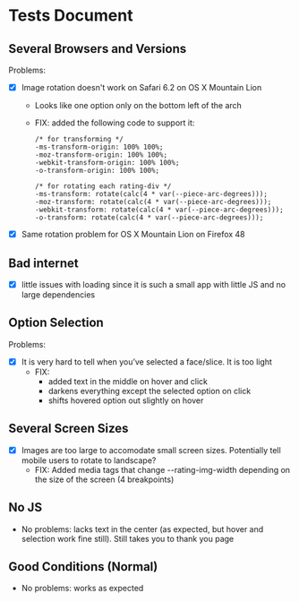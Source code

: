 # Tests Document

## Several Browsers and Versions

Problems:

-   [x] Image rotation doesn't work on Safari 6.2 on OS X Mountain Lion

    -   Looks like one option only on the bottom left of the arch
    -   FIX: added the following code to support it:

        ```
        /* for transforming */
        -ms-transform-origin: 100% 100%;
        -moz-transform-origin: 100% 100%;
        -webkit-transform-origin: 100% 100%;
        -o-transform-origin: 100% 100%;

        /* for rotating each rating-div */
        -ms-transform: rotate(calc(4 * var(--piece-arc-degrees)));
        -moz-transform: rotate(calc(4 * var(--piece-arc-degrees)));
        -webkit-transform: rotate(calc(4 * var(--piece-arc-degrees)));
        -o-transform: rotate(calc(4 * var(--piece-arc-degrees)));
        ```

-   [x] Same rotation problem for OS X Mountain Lion on Firefox 48

## Bad internet

-   [x] little issues with loading since it is such a small app with little JS and no large dependencies

## Option Selection

Problems:

-   [x] It is very hard to tell when you’ve selected a face/slice. It is too light
    -   FIX:
        -   added text in the middle on hover and click
        -   darkens everything except the selected option on click
        -   shifts hovered option out slightly on hover

## Several Screen Sizes

-   [x] Images are too large to accomodate small screen sizes. Potentially tell mobile users to rotate to landscape?
    -   FIX: Added media tags that change --rating-img-width depending on the size of the screen (4 breakpoints)

## No JS

-   No problems: lacks text in the center (as expected, but hover and selection work fine still). Still takes you to thank you page

## Good Conditions (Normal)

-   No problems: works as expected

